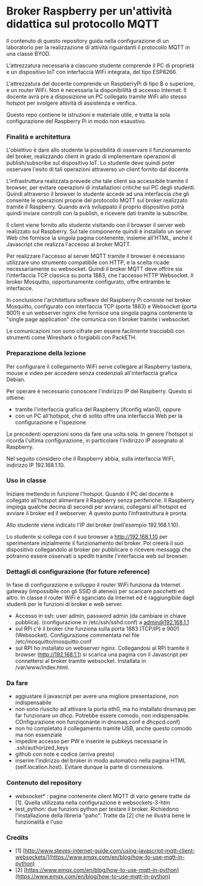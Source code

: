 # Broker Raspberry per un'attività didattica sul protocollo MQTT

Il contenuto di questo repository guida nella configurazione di un laboratorio per la realizzazione di attività riguardanti il protocollo MQTT in una classe BYOD.

L'attrezzatura necessaria a ciascuno studente comprende il PC di proprietà e un dispositivo IoT con interfaccia WIFi integrata, del tipo ESP8266.

L'attrezzatura del docente comprende un RaspberryPi di tipo B o superiore, e un router WiFi. Non è necessaria la disponibililtà di accesso Internet. Il docente avrà pre a disposizione un PC collegato tramite WiFi allo stesso hotspot per svolgere attività di assistenza e verifica.

Questo repo contiene le istruzioni e materiale utile, e tratta la sola configurazione del Raspberry Pi in modo non esaustivo.

### Finalità e architettura

L'obiettivo è dare allo studente la possibilità di osservare il funzionamento del broker, realizzando client in grado di implementare operazioni di publish/subscribe sul dispositivo IoT. Lo studente deve quindi poter osservare l'esito di tali operazioni attraverso un client fornito dal docente

L'infrastruttura realizzata prevede che tale client sia accessibile tramite il browser, per evitare operazioni di installazioni critiche sui PC degli studenti. Quindi attraverso il browser lo studente accede ad una interfaccia che gli consente le operazioni proprie del protocollo MQTT sul broker realizzato tramite il Raspberry. Quando avrà sviluppato il proprio dispositivo potrà quindi inviare controlli con la publish, e ricevere dati tramite la subscribe.

Il client viene fornito allo studente visitando con il browser il server web realizzato sul Raspberry.  Sul tale componente quindi è installato un server Web che fornisce la singola pagina contenente, insieme all'HTML, anche il Javascript che realizza l'accesso al broker MQTT.

Per realizzare l'accesso al server MQTT tramite il browser è necessario utilizzare uno strumento compatibile con HTTP, e la scelta ricade necessariamente su websocket. Quindi il broker MQTT deve offrire sia l'interfaccia TCP classica su porta 1883, che l'accesso HTTP Websocket. Il broker Mosquitto, opportunamente configurato, offre entrambe le interfacce.

In conclusione l'architettura software del Raspberry Pi consiste nel broker Mosquitto, configurato con interfaccia TCP (porta 1883) e Websocket (porta 9001) e un webserver nginx che fornisce una singola pagina contenente la "single page application" che comunica con il broker tramite i websocket.

Le comunicazioni non sono cifrate per essere facilmente tracciabili con strumenti come Wireshark o forgiabili con PackETH.

### Preparazione della lezione

Per configurare il collegamento WiFi serve collegare al Raspberry tastiera, mouse e video per accedere senza credenziali all'interfaccia grafica Debian.

Per operare è necessario conoscere l'indirizzo IP del Raspberry. Questo si ottiene:

* tramite l'interfaccia grafica del Raspberry (ifconfig wlan0), oppure
* con un PC all'hotspot, che di solito offre una interfaccia Web per la configurazione e l'ispezione

Le precedenti operazioni sono da fare una volta sola. In genere l'hotspot si ricorda l'ultima configurazione, in particolare l'indirizzo IP assegnato al Raspberry.

Nel seguito considero che il Raspberry abbia, sulla interfaccia WiFi, indirizzo IP 192.168.1.10.

### Uso in classe

Iniziare mettendo in funzione l'hotspot. Quando il PC del docente è collegato all'hotspot alimentare il Raspberry senza periferiche. Il Raspberry impiega qualche decina di secondi per avviarsi, collegarsi all'hotspot ed avviare il broker ed il webserver. A questo punto l'infrastruttura è pronta.

Allo studente viene indicato l'IP del broker (nell'esempio 192.168.1.10).

Lo studente si collega con il suo browser a http://192.168.1.10 per sperimentare inizialmente il funzionamento del broker. Poi creerà il suo dispositivo collegandolo al broker per pubblicare o ricevere messaggi che potranno essere osservati o spediti tramite l'interfaccia web sul browser.

### Dettagli di configurazione (for future reference)

In fase di configurazione e sviluppo il router WiFi funziona da Internet gateway (impossibile con gli SSID di ateneo) per scaricare pacchetti ed altro. In classe il router WiFi è sganciato da Internet ed è raggiungibile dagli studenti per le funzioni di broker e web server. 

* Accesso in ssh: user admin, password admin (da cambiare in chiave pubblica). (configurazione in /etc/ssh/sshd.conf) a admin@192.168.1.1
* sul RPi c'è il broker che funziona sulla porta 1883 (TCP/IP) e 9001 (Websocket). Configurazione commentata nel file /etc/mosquitto/mosquitto.conf
* sul RPI ho installato un webserver nginx. Collegandosi al RPi tramite il browser (http://192.168.1.1) si scarica una pagina con il Javascript per connettersi al broker tramite websocket. Installata in /var/www/index.html.

### Da fare

* aggiustare il javascript per avere una migliore presentazione, non indispensabile
* non sono riuscito ad attivare la porta eth0, ma ho installato dnsmasq per far funzionare un dhcp. Potrebbe essere comodo, non indispensabile. COnfigurazione non funziqonante in dnsmaq.conf e dhcpcd.conf)
* non ho completato il collegamento tramite USB, anche questo comodo ma non essenziale
* impedire accesso per PW e inserire le pubkeys necessarie in .ssh/authorized_keys
* github con note e codice (arriva presto)
* inserire l'indirizzo del broker in modo automatico nella pagina HTML (self.location.host). Evitare dunque la parte di connessione.

### Contenuto del repository
 

  * websocket* : pagine contenente client MQTT di vario genere tratte da [1]. Quella utilizzata nella configurazione è websockets-3-htm
  * test_python: due funzioni python per testare il broker. Richiedono l'installazione della libreria   "paho". Tratte da [2] che ne illustra bene le funzionalità e l'uso 

### Credits

* [1] [http://www.steves-internet-guide.com/using-javascript-mqtt-client-websockets/](https://www.emqx.com/en/blog/how-to-use-mqtt-in-python)
* [2] [https://www.emqx.com/en/blog/how-to-use-mqtt-in-python](https://www.emqx.com/en/blog/how-to-use-mqtt-in-python)

